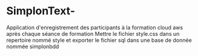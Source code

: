 # SimplonText-
Application d'enregistrement des participants à la formation cloud aws après chaque séance de formation
Mettre le fichier style.css dans un repertoire nommé style et exporter le fichier sql dans une base de donnée nommée simplonbdd
